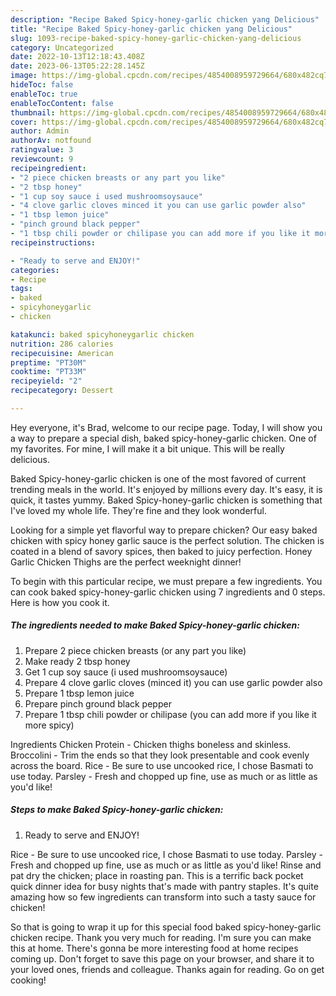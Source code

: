 ```yaml
---
description: "Recipe Baked Spicy-honey-garlic chicken yang Delicious"
title: "Recipe Baked Spicy-honey-garlic chicken yang Delicious"
slug: 1093-recipe-baked-spicy-honey-garlic-chicken-yang-delicious
category: Uncategorized
date: 2022-10-13T12:18:43.408Z
date: 2023-06-13T05:22:28.145Z
image: https://img-global.cpcdn.com/recipes/4854008959729664/680x482cq70/baked-spicy-honey-garlic-chicken-recipe-main-photo.jpg
hideToc: false
enableToc: true
enableTocContent: false
thumbnail: https://img-global.cpcdn.com/recipes/4854008959729664/680x482cq70/baked-spicy-honey-garlic-chicken-recipe-main-photo.jpg
cover: https://img-global.cpcdn.com/recipes/4854008959729664/680x482cq70/baked-spicy-honey-garlic-chicken-recipe-main-photo.jpg
author: Admin
authorAv: notfound
ratingvalue: 3
reviewcount: 9
recipeingredient:
- "2 piece chicken breasts or any part you like"
- "2 tbsp honey"
- "1 cup soy sauce i used mushroomsoysauce"
- "4 clove garlic cloves minced it you can use garlic powder also"
- "1 tbsp lemon juice"
- "pinch ground black pepper"
- "1 tbsp chili powder or chilipase you can add more if you like it more spicy"
recipeinstructions:

- "Ready to serve and ENJOY!"
categories:
- Recipe
tags:
- baked
- spicyhoneygarlic
- chicken

katakunci: baked spicyhoneygarlic chicken 
nutrition: 286 calories
recipecuisine: American
preptime: "PT30M"
cooktime: "PT33M"
recipeyield: "2"
recipecategory: Dessert

---
```



Hey everyone, it's Brad, welcome to our recipe page. Today, I will show you a way to prepare a special dish, baked spicy-honey-garlic chicken. One of my favorites. For mine, I will make it a bit unique. This will be really delicious.

Baked Spicy-honey-garlic chicken is one of the most favored of current trending meals in the world. It's enjoyed by millions every day. It's easy, it is quick, it tastes yummy. Baked Spicy-honey-garlic chicken is something that I've loved my whole life. They're fine and they look wonderful.

Looking for a simple yet flavorful way to prepare chicken? Our easy baked chicken with spicy honey garlic sauce is the perfect solution. The chicken is coated in a blend of savory spices, then baked to juicy perfection. Honey Garlic Chicken Thighs are the perfect weeknight dinner!


To begin with this particular recipe, we must prepare a few ingredients. You can cook baked spicy-honey-garlic chicken using 7 ingredients and 0 steps. Here is how you cook it.

<!--inarticleads1-->

##### The ingredients needed to make Baked Spicy-honey-garlic chicken:

1. Prepare 2 piece chicken breasts (or any part you like)
1. Make ready 2 tbsp honey
1. Get 1 cup soy sauce (i used mushroomsoysauce)
1. Prepare 4 clove garlic cloves (minced it) you can use garlic powder also
1. Prepare 1 tbsp lemon juice
1. Prepare pinch ground black pepper
1. Prepare 1 tbsp chili powder or chilipase (you can add more if you like it more spicy)


Ingredients Chicken Protein - Chicken thighs boneless and skinless. Broccolini - Trim the ends so that they look presentable and cook evenly across the board. Rice - Be sure to use uncooked rice, I chose Basmati to use today. Parsley - Fresh and chopped up fine, use as much or as little as you&#39;d like! 

<!--inarticleads2-->

##### Steps to make Baked Spicy-honey-garlic chicken:


1. Ready to serve and ENJOY!

Rice - Be sure to use uncooked rice, I chose Basmati to use today. Parsley - Fresh and chopped up fine, use as much or as little as you&#39;d like! Rinse and pat dry the chicken; place in roasting pan. This is a terrific back pocket quick dinner idea for busy nights that&#39;s made with pantry staples. It&#39;s quite amazing how so few ingredients can transform into such a tasty sauce for chicken! 

So that is going to wrap it up for this special food baked spicy-honey-garlic chicken recipe. Thank you very much for reading. I'm sure you can make this at home. There's gonna be more interesting food at home recipes coming up. Don't forget to save this page on your browser, and share it to your loved ones, friends and colleague. Thanks again for reading. Go on get cooking!
